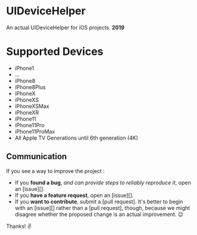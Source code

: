 # UIDeviceHelper

An actual UIDeviceHelper for iOS projects. **2019**

# Supported Devices 

* iPhone1
* ... 
* iPhone8 
* iPhone8Plus 
* iPhoneX
* iPhoneXS
* iPhoneXSMax
* iPhoneXR
* iPhone11
* iPhone11Pro
* iPhone11ProMax
* All Apple TV Generations until 6th generation (4K)

## Communication

If you see a way to improve the project :

- If you **found a bug**, _and can provide steps to reliably reproduce it_, open an [issue][].
- If you **have a feature request**, open an [issue][].
- If you **want to contribute**, submit a [pull request]. It's better to begin with an [issue][] rather than a [pull request], though, because we might disagree whether the proposed change is an actual improvement. :wink:

Thanks! :v:
